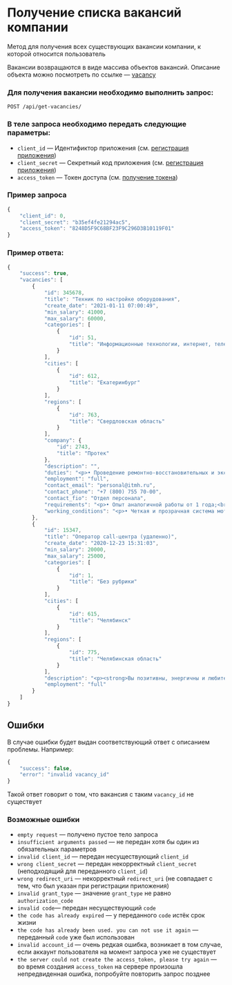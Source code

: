 # Получение списка вакансий компании

Метод для получения всех существующих вакансии компании, к которой относится пользователь

Вакансии возвращаются в виде массива объектов вакансий. Описание объекта можно посмотреть по ссылке — [vacancy](https://github.com/len0xx/career-api/blob/main/docs/vacancy.md)

### Для получения вакансии необходимо выполнить запрос:
```
POST /api/get-vacancies/
```

### В теле запроса необходимо передать следующие параметры:
* `client_id` — Идентификтор приложения (см. [регистрация приложения](https://xn--80adjbxl0aeb4ii6a.xn--p1ai/wp-admin/admin.php?page=apps))
* `client_secret` — Секретный код приложения (см. [регистрация приложения](https://xn--80adjbxl0aeb4ii6a.xn--p1ai/wp-admin/admin.php?page=apps))
* `access_token` — Токен доступа (см. [получение токена](https://github.com/len0xx/career-api/blob/main/docs/auth.md))

### Пример запроса
```javascript
{
    "client_id": 0,
    "client_secret": "b35ef4fe21294ac5",
    "access_token": "8248D5F9C68BF23F9C296D3B10119F01"
}
```

### Пример ответа:
```javascript
{
    "success": true,
    "vacancies": [
        {
            "id": 345678,
            "title": "Техник по настройке оборудования",
            "create_date": "2021-01-11 07:00:49",
            "min_salary": 41000,
            "max_salary": 60000,
            "categories": [
                {
                    "id": 51,
                    "title": "Информационные технологии, интернет, телеком"
                }
            ],
            "cities": [
                {
                    "id": 612,
                    "title": "Екатеринбург"
                }
            ],
            "regions": [
                {
                    "id": 763,
                    "title": "Свердловская область"
                }
            ],
            "company": {
                "id": 2743,
                "title": "Протек"
            },
            "description": "",
            "duties": "<p>• Проведение ремонтно-восстановительных и эксплуатационных работ на линиях связи и оборудовании клиентов (ПК, маршрутизаторы и пр.) в установленный регламентом срок и в соответствии с принятыми нормами эксплуатации объектов связи;<br \/>\n• Дежурства по заранее утвержденному графику.<\/p>\n",
            "employment": "full",
            "contact_email": "personal@itmh.ru",
            "contact_phone": "+7 (800) 755 70-00",
            "contact_fio": "Отдел персонала",
            "requirements": "<p>• Опыт аналогичной работы от 1 года;<br \/>\n• Уверенное владение контрольно-измерительными приборами для диагностики неисправностей на медных и оптических линиях связи;<br \/>\n• Знание модели OSI, технологии Ethernet, Wi-Fi, сетевых настроек различных операционных систем;<br \/>\n• Обязательно понимание принципов и особенностей работы сервисов: DNS, VPN, HTTP, SMTP, IMAP, POP3;<br \/>\n• Умение настраивать маршрутизаторы различных производителей;<br \/>\n• Владение технологией монтажа UTP (желательно ВОК).<\/p>\n",
            "working_conditions": "<p>• Четкая и прозрачная система мотивации: оклад + KPI. На испытательный срок заработная плата 35 000 руб., после испытательного срока доход от 41 000 руб. + компенсация ГСМ и амортизации автомобиля. Дополнительно оплачиваются сверхурочные работы и дежурства.<br \/>\n• График работы: 5\/2, 10.00 -19.00, присутствуют дежурства по заранее установленному графику;<br \/>\n• Разъездной характер работ;<br \/>\n• Предоставляется рабочая одежда и все необходимые инструменты, материалы.<\/p>\n"
        },
        {
            "id": 15347,
            "title": "Оператор call-центра (удаленно)",
            "create_date": "2020-12-23 15:31:03",
            "min_salary": 20000,
            "max_salary": 25000,
            "categories": [
                {
                    "id": 1,
                    "title": "Без рубрики"
                }
            ],
            "cities": [
                {
                    "id": 615,
                    "title": "Челябинск"
                }
            ],
            "regions": [
                {
                    "id": 775,
                    "title": "Челябинская область"
                }
            ],
            "description": "<p><strong>Вы позитивны, энергичны и любите общаться с людьми?<\/strong><\/p> <p><strong>Вам нужна стабильность и уверенность в завтрашнем дне?<\/strong><\/p> <p><strong>Сотрудник call-центра – это голос компании и им можете стать именно Вы!<\/strong><\/p> <p><strong>Чем Вам предстоит заниматься:<\/strong><\/p> <ul> <li>Принимать звонки и консультировать клиентов сервисов «ЗдравСити» и «Моё здоровье»<\/li> <li>Регистрировать заказы<\/li> <li>Совершать исходящие звонки (аптеки-партнеры и клиенты сервиса «ЗдравСити»)<\/li> <li>Взаимодействовать с сотрудниками смежных подразделений<\/li> <\/ul> <p><strong>Эта вакансия для Вас, если Вы:<\/strong><\/p> <ul> <li>Обладаете грамотной речью<\/li> <li>Готовы работать в режиме многозадачности и многофункциональности<\/li> <li>Можете работать на дому (есть компьютер, интернет и гарнитура)<\/li> <\/ul> <p><strong>Мы предлагаем Вам:<\/strong><\/p> <ul> <li>График работы 2\/2 с 9.00 до 21.00<\/li> <li>Интересные и масштабные задачи в стабильной, быстроразвивающейся компании<\/li> <li>Привлекательную заработную плату<\/li> <li>Заботу о вашем здоровье: ДМС страхование, скидки на медицинскую продукцию для вас и ваших близких.<\/li> <li>Сильную и дружную команду профессионалов, готовых делиться опытом<\/li> <li>Поддержку на старте, у вас будет наставник, который поможет влиться в работу<\/li> <li>Демократичное общение с руководителями, которые поощряют вашу инициативу<\/li> <li>Индивидуальную систему обучения<\/li> <li>Планирование карьеры —сотрудники компании имеют возможность профессионального и карьерного развития<\/li> <li>Насыщенную корпоративную жизнь, Вы сможете участвовать в тематических праздниках, а также присоединиться к спортивному движению<\/li> <\/ul> <p><strong>Присоединяйтесь к команде «ПРОТЕК» и перед Вами откроется мир профессиональных возможностей, интересных задач и ярких достижений!<\/strong><\/p> <p> <\/p>",
            "employment": "full"
        }
    ]
}
```

## Ошибки

В случае ошибки будет выдан соответствующий ответ с описанием проблемы. Например:
```javascript
{
    "success": false,
    "error": "invalid vacancy_id"
}
```
Такой ответ говорит о том, что вакансия с таким `vacancy_id` не существует

### Возможные ошибки
* `empty request` — получено пустое тело запроса
* `insufficient arguments passed` — не передан хотя бы один из обязательных параметров
* `invalid client_id` — передан несуществующий `client_id`
* `wrong client_secret` — передан некорректный `client_secret` (неподходящий для переданного `client_id`)
* `wrong redirect_uri` — некорректный `redirect_uri` (не совпадает с тем, что был указан при регистрации приложения)
* `invalid grant_type` — значение `grant_type` не равно `authorization_code`
* `invalid code`— передан несуществующий `code`
* `the code has already expired` — у переданного `code` истёк срок жизни
* `the code has already been used. you can not use it again` — переданный `code` уже был использован
* `invalid account_id` — очень редкая ошибка, возникает в том случае, если аккаунт пользователя на момент запроса уже не существует
* `the server could not create the access_token, please try again` — во время создания `access_token` на сервере произошла непредвиденная ошибка, попробуйте повторить запрос позднее

